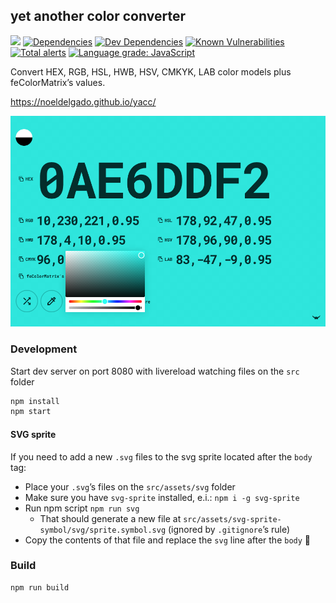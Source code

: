 ## yet another color converter

![][github-actions-lighthouse-image]
[![Dependencies][david-image]][david-url]
[![Dev Dependencies][david-dev-image]][david-dev-url]
[![Known Vulnerabilities][snyk-image]][snyk-url]
[![Total alerts][lgtm-image]][lgtm-url]
[![Language grade: JavaScript][lgtm-grade-image]][lgtm-grade-url]

Convert HEX, RGB, HSL, HWB, HSV, CMKYK, LAB color models plus feColorMatrix’s values.

https://noeldelgado.github.io/yacc/

![screenshot](public/images/screenshot.png)

### Development
Start dev server on port 8080 with livereload watching files on the `src` folder

```sh
npm install
npm start
```

#### SVG sprite
If you need to add a new `.svg` files to the svg sprite located after the `body` tag:

- Place your `.svg`’s files on the `src/assets/svg` folder
- Make sure you have `svg-sprite` installed, e.i.: `npm i -g svg-sprite`
- Run npm script `npm run svg`
  - That should generate a new file at `src/assets/svg-sprite-symbol/svg/sprite.symbol.svg` (ignored by `.gitignore`’s rule)
- Copy the contents of that file and replace the `svg` line after the `body` 🙈

### Build

```sh
npm run build
```

[github-actions-lighthouse-image]: https://github.com/noeldelgado/yacc/workflows/Lighthouse/badge.svg
[david-image]: https://img.shields.io/david/noeldelgado/yacc.svg
[david-url]: https://david-dm.org/noeldelgado/yacc
[david-dev-image]: https://img.shields.io/david/dev/noeldelgado/yacc.svg
[david-dev-url]: https://david-dm.org/noeldelgado/yacc?type=dev
[snyk-image]: https://snyk.io/test/github/noeldelgado/yacc/badge.svg
[snyk-url]: https://snyk.io/test/github/noeldelgado/yacc
[lgtm-image]: https://img.shields.io/lgtm/alerts/g/noeldelgado/yacc.svg?logo=lgtm&logoWidth=18
[lgtm-url]: https://lgtm.com/projects/g/noeldelgado/yacc/alerts/
[lgtm-grade-image]: https://img.shields.io/lgtm/grade/javascript/g/noeldelgado/yacc.svg?logo=lgtm&logoWidth=18
[lgtm-grade-url]: https://lgtm.com/projects/g/noeldelgado/yacc/context:javascript